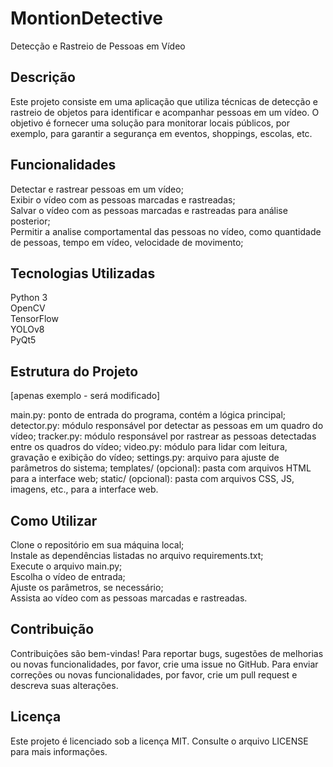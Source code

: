 # MontionDetective
Detecção e Rastreio de Pessoas em Vídeo

## Descrição
Este projeto consiste em uma aplicação que utiliza técnicas de detecção e rastreio de objetos para identificar e acompanhar pessoas em um vídeo. O objetivo é fornecer uma solução para monitorar locais públicos, por exemplo, para garantir a segurança em eventos, shoppings, escolas, etc.

## Funcionalidades
Detectar e rastrear pessoas em um vídeo; <br>
Exibir o vídeo com as pessoas marcadas e rastreadas; <br>
Salvar o vídeo com as pessoas marcadas e rastreadas para análise posterior; <br>
Permitir a analise comportamental das pessoas no vídeo, como quantidade de pessoas, tempo em vídeo, velocidade de movimento; <br>

## Tecnologias Utilizadas
Python 3 <br>
OpenCV <br>
TensorFlow <br>
YOLOv8 <br>
PyQt5 <br>

## Estrutura do Projeto

[apenas exemplo - será modificado]

main.py: ponto de entrada do programa, contém a lógica principal;
detector.py: módulo responsável por detectar as pessoas em um quadro do vídeo;
tracker.py: módulo responsável por rastrear as pessoas detectadas entre os quadros do vídeo;
video.py: módulo para lidar com leitura, gravação e exibição do vídeo;
settings.py: arquivo para ajuste de parâmetros do sistema;
templates/ (opcional): pasta com arquivos HTML para a interface web;
static/ (opcional): pasta com arquivos CSS, JS, imagens, etc., para a interface web.

## Como Utilizar
Clone o repositório em sua máquina local; <br>
Instale as dependências listadas no arquivo requirements.txt; <br>
Execute o arquivo main.py; <br>
Escolha o vídeo de entrada; <br>
Ajuste os parâmetros, se necessário; <br> 
Assista ao vídeo com as pessoas marcadas e rastreadas. <br>

## Contribuição
Contribuições são bem-vindas! Para reportar bugs, sugestões de melhorias ou novas funcionalidades, por favor, crie uma issue no GitHub. Para enviar correções ou novas funcionalidades, por favor, crie um pull request e descreva suas alterações.

## Licença
Este projeto é licenciado sob a licença MIT. Consulte o arquivo LICENSE para mais informações.
